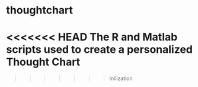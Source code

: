 # thoughtchart
<<<<<<< HEAD
The R and Matlab scripts used to create a personalized Thought Chart
=======
>>>>>>> Inilization
